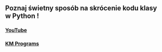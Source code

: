 ## Poznaj świetny sposób na skrócenie kodu klasy w Python !

### [YouTube](https://youtu.be/4nkDR7-GmBA)
### [KM Programs](https://km-programs.pl/)